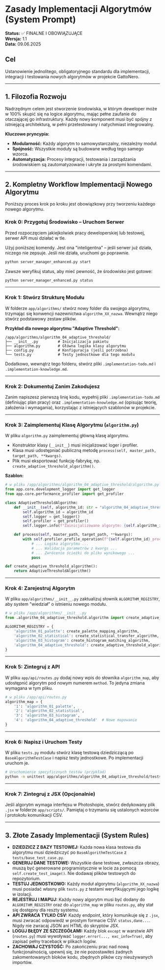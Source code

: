# Zasady Implementacji Algorytmów (System Prompt)

**Status:** ✅ FINALNE I OBOWIĄZUJĄCE  
**Wersja:** 1.1  
**Data:** 09.06.2025  

## Cel

Ustanowienie jednolitego, obligatoryjnego standardu dla implementacji, integracji i testowania nowych algorytmów w projekcie GattoNero.

---

## 1. Filozofia Rozwoju

Nadrzędnym celem jest stworzenie środowiska, w którym deweloper może w 100% skupić się na logice algorytmu, mając pełne zaufanie do otaczającej go infrastruktury. Każdy nowy komponent musi być spójny z istniejącą architekturą, w pełni przetestowany i natychmiast integrowalny.

**Kluczowe pryncypia:**

- **Modularność:** Każdy algorytm to samowystarczalny, niezależny moduł.
- **Spójność:** Wszystkie moduły są budowane według tego samego wzorca.
- **Automatyzacja:** Procesy integracji, testowania i zarządzania środowiskiem są zautomatyzowane i ukryte za prostymi komendami.

---

## 2. Kompletny Workflow Implementacji Nowego Algorytmu

Poniższy proces krok po kroku jest obowiązkowy przy tworzeniu każdego nowego algorytmu.

### Krok 0: Przygotuj Środowisko – Uruchom Serwer

Przed rozpoczęciem jakiejkolwiek pracy deweloperskiej lub testowej, serwer API musi działać w tle.

Użyj poniższej komendy. Jest ona "inteligentna" – jeśli serwer już działa, niczego nie zepsuje. Jeśli nie działa, uruchomi go poprawnie.

```bash
python server_manager_enhanced.py start
```

Zawsze weryfikuj status, aby mieć pewność, że środowisko jest gotowe:

```bash
python server_manager_enhanced.py status
```

---

### Krok 1: Stwórz Strukturę Modułu

W folderze `app/algorithms/` stwórz nowy folder dla swojego algorytmu, trzymając się konwencji nazewnictwa `algorithm_XX_nazwa`. Wewnątrz niego stwórz podstawowy zestaw plików.

**Przykład dla nowego algorytmu "Adaptive Threshold":**

```
/app/algorithms/algorithm_04_adaptive_threshold/
├── __init__.py         # Inicjalizacja pakietu
├── algorithm.py        # Główna logika klasy algorytmu
├── config.py           # Konfiguracja (jeśli potrzebna)
└── tests.py            # Testy jednostkowe dla tego modułu
```

Dodatkowo, wewnątrz tego folderu, stwórz pliki `.implementation-todo.md` i `.implementation-knowledge.md`.

---

### Krok 2: Dokumentuj Zanim Zakodujesz

Zanim napiszesz pierwszą linię kodu, wypełnij pliki `.implementation-todo.md` (definiując plan pracy) oraz `.implementation-knowledge.md` (opisując teorię, założenia i wymagania), korzystając z istniejących szablonów w projekcie.

---

### Krok 3: Zaimplementuj Klasę Algorytmu (`algorithm.py`)

W pliku `algorithm.py` zaimplementuj główną klasę algorytmu.

- Konstruktor klasy (`__init__`) musi inicjalizować loger i profiler.
- Klasa musi udostępniać publiczną metodę `process(self, master_path, target_path, **kwargs)`.
- Plik musi eksportować funkcję-fabrykę, np. `create_adaptive_threshold_algorithm()`.

**Szablon:**

```python
# w pliku /app/algorithms/algorithm_04_adaptive_threshold/algorithm.py
from app.core.development_logger import get_logger
from app.core.performance_profiler import get_profiler

class AdaptiveThresholdAlgorithm:
	def __init__(self, algorithm_id: str = "algorithm_04_adaptive_threshold"):
		self.algorithm_id = algorithm_id
		self.logger = get_logger()
		self.profiler = get_profiler()
		self.logger.info(f"Zainicjalizowano algorytm: {self.algorithm_id}")

	def process(self, master_path, target_path, **kwargs):
		with self.profiler.profile_operation(f"{self.algorithm_id}_process"):
			# ... Logika algorytmu ...
			# ... Walidacja parametrów z kwargs ...
			# ... Zwrócenie ścieżki do pliku wynikowego ...
			pass

def create_adaptive_threshold_algorithm():
	return AdaptiveThresholdAlgorithm()
```

---

### Krok 4: Zarejestruj Algorytm

W pliku `app/algorithms/__init__.py` zaktualizuj słownik `ALGORITHM_REGISTRY`, aby system "wiedział" o istnieniu nowego modułu.

```python
# w pliku /app/algorithms/__init__.py
from .algorithm_04_adaptive_threshold.algorithm import create_adaptive_threshold_algorithm

ALGORITHM_REGISTRY = {
	'algorithm_01_palette': create_palette_mapping_algorithm,
	'algorithm_02_statistical': create_statistical_transfer_algorithm,
	'algorithm_03_histogram': create_histogram_matching_algorithm,
	'algorithm_04_adaptive_threshold': create_adaptive_threshold_algorithm, # Nowy wpis
}
```

---

### Krok 5: Zintegruj z API

W pliku `app/api/routes.py` dodaj nowy wpis do słownika `algorithm_map`, aby udostępnić algorytm pod nowym numerem `method`. To jedyna zmiana wymagana w tym pliku.

```python
# w pliku /app/api/routes.py
algorithm_map = {
	'1': 'algorithm_01_palette',
	'2': 'algorithm_02_statistical',
	'3': 'algorithm_03_histogram',
	'4': 'algorithm_04_adaptive_threshold'  # Nowe mapowanie
}
```

---

### Krok 6: Napisz i Uruchom Testy

W pliku `tests.py` modułu stwórz klasę testową dziedziczącą po `BaseAlgorithmTestCase` i napisz testy jednostkowe. Po implementacji uruchom je.

```bash
# Uruchomienie specyficznych testów (przykład)
python -m unittest app/algorithms/algorithm_04_adaptive_threshold/tests.py
```

---

### Krok 7: Zintegruj z JSX (Opcjonalnie)

Jeśli algorytm wymaga interfejsu w Photoshopie, stwórz dedykowany plik `.jsx` w folderze `app/scripts/`. Pamiętaj o trzymaniu się ustalonych wzorców i protokołu komunikacji CSV.

---

## 3. Złote Zasady Implementacji (System Rules)

- **DZIEDZICZ Z BAZY TESTOWEJ:** Każda nowa klasa testowa dla algorytmu musi dziedziczyć po `BaseAlgorithmTestCase` z `tests/base_test_case.py`.
- **GENERUJ DANE TESTOWE:** Wszystkie dane testowe, zwłaszcza obrazy, muszą być generowane programistycznie w locie za pomocą `self.create_test_image()`. Nie dodawaj plików testowych do repozytorium.
- **TESTUJ JEDNOSTKOWO:** Każdy moduł algorytmu (`algorithm_XX_nazwa`) musi posiadać własny plik `tests.py` z testami weryfikującymi jego logikę w izolacji.
- **REJESTRUJ I MAPUJ:** Każdy nowy algorytm musi być dodany do `ALGORITHM_REGISTRY` oraz do `algorithm_map` w pliku `routes.py`, aby stał się dostępny dla reszty systemu.
- **API ZWRACA TYLKO CSV:** Każdy endpoint, który komunikuje się z `.jsx`, musi zwracać odpowiedź w prostym formacie CSV: `status,dane...`. Nigdy nie zwracaj JSON ani HTML do skryptów JSX.
- **LOGUJ BŁĘDY ZE SZCZEGÓŁAMI:** Każdy blok `except` w warstwie API (`routes.py`) musi wywoływać `logger.error(..., exc_info=True)`, aby zapisać pełny traceback w plikach logów.
- **ZACHOWAJ CZYSTOŚĆ:** Po zakończeniu prac nad nową funkcjonalnością, upewnij się, że nie pozostawiłeś żadnych zakomentowanych bloków kodu, zbędnych plików czy nieużywanych importów.
